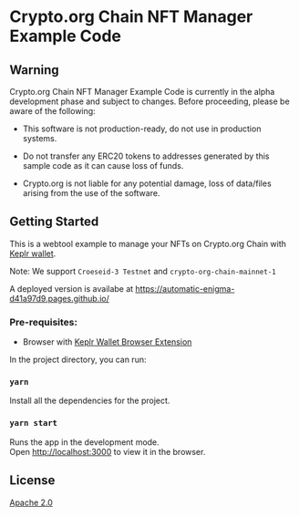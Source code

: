 # Crypto.org Chain NFT Manager Example Code

## Warning

Crypto.org Chain NFT Manager Example Code is currently in the alpha development phase and subject to changes. Before proceeding, please be aware of the following:

- This software is not production-ready, do not use in production systems.

- Do not transfer any ERC20 tokens to addresses generated by this sample code as it can cause loss of funds.

- Crypto.org is not liable for any potential damage, loss of data/files arising from the use of the software.

## Getting Started

This is a webtool example to manage your NFTs on Crypto.org Chain with [Keplr wallet](https://wallet.keplr.app/).

Note: We support `Croeseid-3 Testnet` and `crypto-org-chain-mainnet-1`

A deployed version is availabe at https://automatic-enigma-d41a97d9.pages.github.io/
### Pre-requisites:

- Browser with [Keplr Wallet Browser Extension](https://wallet.keplr.app/)

In the project directory, you can run:

### `yarn`
Install all the dependencies for the project.

### `yarn start`

Runs the app in the development mode.\
Open [http://localhost:3000](http://localhost:3000) to view it in the browser.

## License
[Apache 2.0](./LICENSE)
